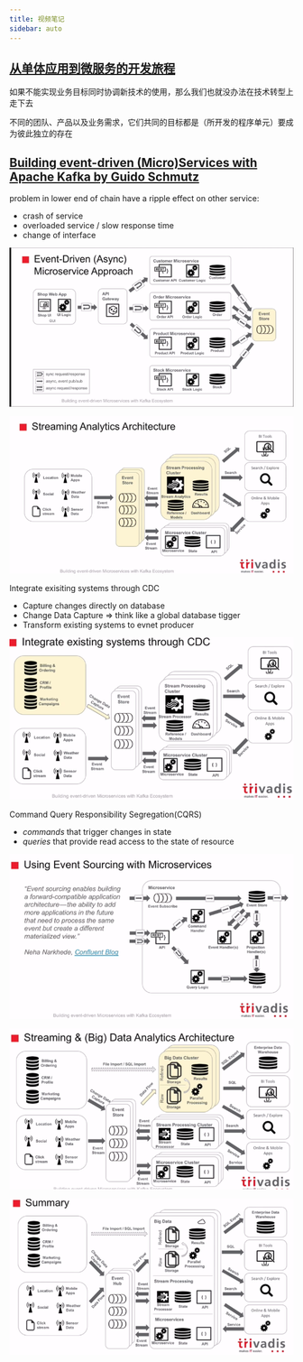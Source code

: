 ```yaml
---
title: 视频笔记
sidebar: auto
---
```


## [从单体应用到微服务的开发旅程](https://www.bilibili.com/video/av60528090)

如果不能实现业务目标同时协调新技术的使用，那么我们也就没办法在技术转型上走下去

不同的团队、产品以及业务需求，它们共同的目标都是（所开发的程序单元）要成为彼此独立的存在

## [Building event-driven (Micro)Services with Apache Kafka by Guido Schmutz](https://www.youtube.com/watch?v=IR1NLfaq7PU)

problem in lower end of chain have a ripple effect on other service:

-   crash of service
-   overloaded service / slow response time
-   change of interface

![Evnent-Driven (Async) Mircoservice Approach](./imgs/videonotes/event-driven-mircoservice-approach.png)

![Streaming Analytics Architecture](./imgs/videonotes/streaming-analytics-architecture.png)

Integrate exisiting systems through CDC

-   Capture changes directly on database
-   Change Data Capture => think like a global database tigger
-   Transform existing systems to evnet producer

![Integrate exisiting systems through CDC](./imgs/videonotes/integrate-existing-systems-trough-cdc.png)

Command Query Responsibility Segregation(CQRS)

-   _commands_ that trigger changes in state
-   _queries_ that provide read access to the state of resource

![Using Event Sourcing with Mircoservice](./imgs/videonotes/using-event-sourcing-with-mircoservice.png)

![Streaming & (Big) Data Analytics Architecture](./imgs/videonotes/streaming-data-analytics-architecture.png)

![Event Driven Mircoservice Architecture](./imgs/videonotes/event-driven-mircoservice-architecture.png)
